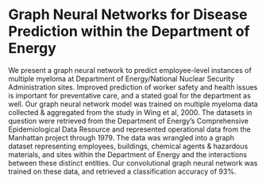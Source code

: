# Graph Neural Networks for Disease Prediction within the Department of Energy
We present a graph neural network to predict employee-level instances of multiple myeloma at Department of Energy/National Nuclear Security Administration sites. Improved prediction of worker safety and health issues is important for preventative care, and a stated goal for the department as well. Our graph neural network model was trained on multiple myeloma data collected & aggregated from the study in Wing et al, 2000. The datasets in question were retrieved from the Department of Energy’s Comprehensive Epidemiological Data Resource and represented operational data from the Manhattan project through 1979. The data was wrangled into a graph dataset representing employees, buildings, chemical agents & hazardous materials, and sites within the Department of Energy and the interactions between these distinct entities. Our convolutional graph neural network was trained on these data, and retrieved a classification accuracy of 93%. 
